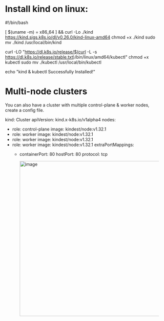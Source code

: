 # Install kind on linux:


#!/bin/bash

[ $(uname -m) = x86_64 ] && curl -Lo ./kind https://kind.sigs.k8s.io/dl/v0.26.0/kind-linux-amd64
chmod +x ./kind
sudo mv ./kind /usr/local/bin/kind

curl -LO "https://dl.k8s.io/release/$(curl -L -s https://dl.k8s.io/release/stable.txt)/bin/linux/amd64/kubectl"
chmod +x kubectl
sudo mv ./kubectl /usr/local/bin/kubectl

echo "kind & kubectl Successfully Installed!"

# Multi-node clusters
 You can also have a cluster with multiple control-plane & worker nodes, create a config file.

 
kind: Cluster
apiVersion: kind.x-k8s.io/v1alpha4
nodes:
- role: control-plane
  image: kindest/node:v1.32.1
- role: worker
  image: kindest/node:v1.32.1
- role: worker
  image: kindest/node:v1.32.1
- role: worker
  image: kindest/node:v1.32.1
  extraPortMappings:
  - containerPort: 80
    hostPort: 80
    protocol: tcp

    <img width="1259" height="508" alt="image" src="https://github.com/user-attachments/assets/b4b3e3a1-0cba-4a4e-a237-6e2977ec328c" />




 
